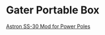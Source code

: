 # Gater Portable Box

[Astron SS-30 Mod for Power Poles](http://www.repeater-builder.com/astron/ss30-powerpoles.html)
